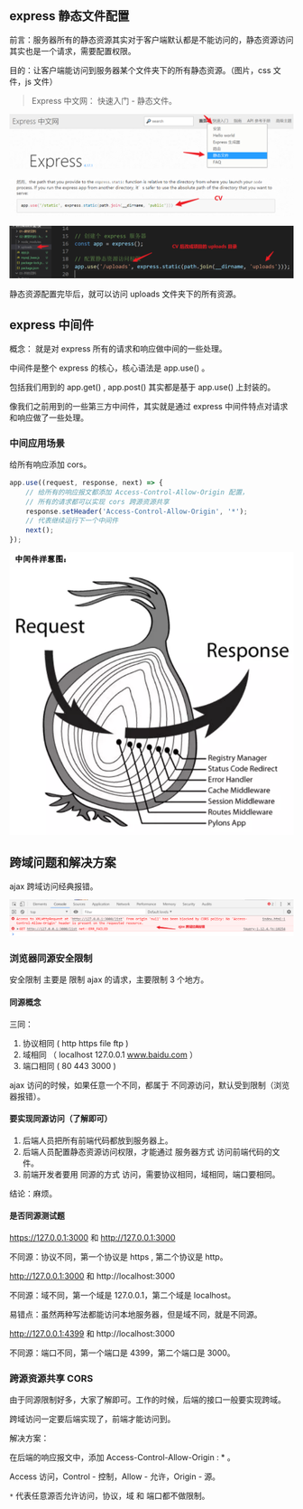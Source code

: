 



## express 静态文件配置

前言：服务器所有的静态资源其实对于客户端默认都是不能访问的，静态资源访问其实也是一个请求，需要配置权限。

目的：让客户端能访问到服务器某个文件夹下的所有静态资源。（图片，css 文件，js 文件）

> Express 中文网： 快速入门 - 静态文件。

![1583976852345](NodeJS第六天.assets/1583976852345.png)



![1583977281633](NodeJS第六天.assets/1583977281633.png)



![1583977323550](NodeJS第六天.assets/1583977323550.png)



静态资源配置完毕后，就可以访问 uploads 文件夹下的所有资源。









## express 中间件

概念： 就是对 express 所有的请求和响应做中间的一些处理。

中间件是整个 express 的核心，核心语法是 app.use() 。

包括我们用到的 app.get()  , app.post() 其实都是基于 app.use() 上封装的。

像我们之前用到的一些第三方中间件，其实就是通过 express 中间件特点对请求和响应做了一些处理。



### 中间应用场景

给所有响应添加 cors。

```js
app.use((request, response, next) => {
    // 给所有的响应报文都添加 Access-Control-Allow-Origin 配置，
    // 所有的请求都可以实现 cors 跨源资源共享
    response.setHeader('Access-Control-Allow-Origin', '*');
    // 代表继续运行下一个中间件
    next();
});
```



![1583978852469](NodeJS第六天.assets/1583978852469.png)



## 跨域问题和解决方案

ajax 跨域访问经典报错。

![1583982669910](NodeJS第六天.assets/1583982669910.png)



### 浏览器同源安全限制

安全限制 主要是 限制  ajax 的请求，主要限制 3 个地方。



#### 同源概念

三同：

1. 协议相同  (   http     https      file      ftp )
2. 域相同    （  localhost       127.0.0.1     www.baidu.com ）
3. 端口相同   (    80    443     3000  ) 

ajax 访问的时候，如果任意一个不同，都属于 不同源访问，默认受到限制（浏览器报错）。



#### 要实现同源访问（了解即可）

1. 后端人员把所有前端代码都放到服务器上。
2. 后端人员配置静态资源访问权限，才能通过 服务器方式 访问前端代码的文件。
3. 前端开发者要用 同源的方式 访问，需要协议相同，域相同，端口要相同。

结论：麻烦。



#### 是否同源测试题

https://127.0.0.1:3000    和    http://127.0.0.1:3000

不同源：协议不同，第一个协议是  https , 第二个协议是 http。

http://127.0.0.1:3000      和    http://localhost:3000  

不同源：域不同，第一个域是 127.0.0.1，第二个域是 localhost。

易错点：虽然两种写法都能访问本地服务器，但是域不同，就是不同源。

http://127.0.0.1:4399      和    http://localhost:3000     

 不同源：端口不同，第一个端口是 4399，第二个端口是 3000。



### 跨源资源共享 CORS

由于同源限制好多，大家了解即可。工作的时候，后端的接口一般要实现跨域。

跨域访问一定要后端实现了，前端才能访问到。

解决方案：

在后端的响应报文中，添加 Access-Control-Allow-Origin :  * 。

Access 访问，Control - 控制，Allow - 允许，Origin - 源。

`*` 代表任意源否允许访问，协议，域 和 端口都不做限制。























